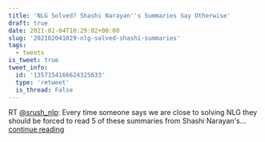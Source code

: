 ```yaml
---
title: 'NLG Solved? Shashi Narayan''s Summaries Say Otherwise'
draft: true
date: 2021-02-04T10:29:02+00:00
slug: '202102041029-nlg-solved-shashi-summaries'
tags:
  - tweets
is_tweet: true
tweet_info:
  id: '1357154166624325633'
  type: 'retweet'
  is_thread: False
---
```




RT [@srush_nlp](https://x.com/srush_nlp): Every time someone says we are close to solving NLG they should be forced to read 5 of these summaries from Shashi Narayan's… [continue reading](https://x.com/sytelus/status/1357154166624325633)
